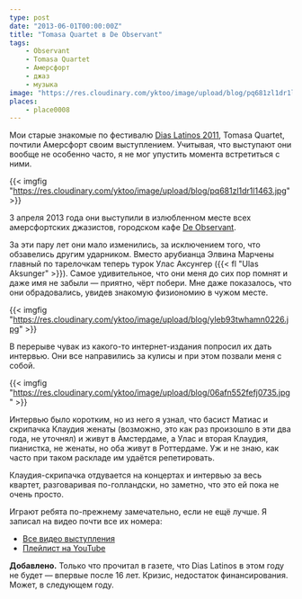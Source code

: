 ```yaml
---
type: post
date: "2013-06-01T00:00:00Z"
title: "Tomasa Quartet в De Observant"
tags:
    - Observant
    - Tomasa Quartet
    - Амерсфорт
    - джаз
    - музыка
image: "https://res.cloudinary.com/yktoo/image/upload/blog/pq681zl1dr1l1463.jpg"
places:
    - place0008
---
```


Мои старые знакомые по фестивалю [Dias Latinos 2011](0109), Tomasa Quartet, почтили Амерсфорт своим выступлением. Учитывая, что выступают они вообще не особенно часто, я не мог упустить момента встретиться с ними.

{{< imgfig "https://res.cloudinary.com/yktoo/image/upload/blog/pq681zl1dr1l1463.jpg" >}}

<!--more-->

3 апреля 2013 года они выступили в излюбленном месте всех амерсфортских джазистов, городском кафе [De Observant](http://www.observant.nl/).

За эти пару лет они мало изменились, за исключением того, что обзавелись другим ударником. Вместо арубианца Элвина Марчены главный по тарелочкам теперь турок Улас Аксунгер ({{< fl "Ulas﻿ Aksunger" >}}). Самое удивительное, что они меня до сих пор помнят и даже имя не забыли — приятно, чёрт побери. Мне даже показалось, что они обрадовались, увидев знакомую физиономию в чужом месте.

{{< imgfig "https://res.cloudinary.com/yktoo/image/upload/blog/yleb93twhamn0226.jpg" >}}

В перерыве чувак из какого-то интернет-издания попросил их дать интервью. Они все направились за кулисы и при этом позвали меня с собой.

{{< imgfig "https://res.cloudinary.com/yktoo/image/upload/blog/06afn552fefj0735.jpg" >}}

Интервью было коротким, но из него я узнал, что басист Матиас и скрипачка Клаудия женаты (возможно, это как раз произошло в эти два года, не уточнял) и живут в Амстердаме, а Улас и вторая Клаудия, пианистка, не женаты, но оба живут в Роттердаме. Уж и не знаю, как часто при таком раскладе им удаётся репетировать.

Клаудия-скрипачка отдувается на концертах и интервью за весь квартет, разговаривая по-голландски, но заметно, что это ей пока не очень просто.

Играют ребята по-прежнему замечательно, если не ещё лучше. Я записал на видео почти все их номера:

* [Все видео выступления](/videoevents/vevt0001)
* [Плейлист на YouTube](http://www.youtube.com/playlist?list=PLRtML0bqZ1ik4EwGEazskw5elqgTRI1wh)

**Добавлено.** Только что прочитал в газете, что Dias Latinos в этом году не будет — впервые после 16 лет. Кризис, недостаток финансирования. Может, в следующем году.
